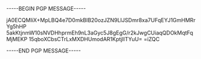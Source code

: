 -----BEGIN PGP MESSAGE-----

jA0ECQMIiX+MpLBQ4e7D0mkBlB20ozJZN9LIJSDmr8xa7UFqEYJ1GmHMRrYg5hHP
5akKtjnmW10sNVDHhprmEh9nL3aGyc5J8gEgG/r2kJwgCUiaqQDOkMqtFqMjMEKP
15qboXCbsCTrLxMXDHUmodAR1KptjllTYuU=
=iZQC


-----END PGP MESSAGE-----
